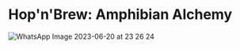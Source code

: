 # Hop'n'Brew: Amphibian Alchemy


![WhatsApp Image 2023-06-20 at 23 26 24](https://github.com/gperretta/hop-n-brew/assets/113616815/74f1cc36-b602-4f30-9200-046bbefe99c2)
